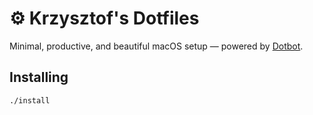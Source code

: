 # ⚙️ Krzysztof's Dotfiles

Minimal, productive, and beautiful macOS setup — powered by [Dotbot](https://github.com/anishathalye/dotbot).

## Installing

`./install`